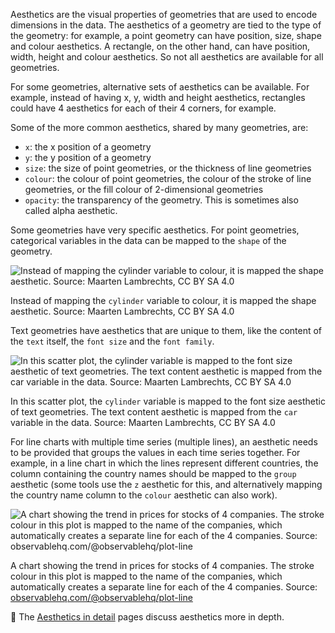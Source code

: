 Aesthetics are the visual properties of geometries that are used to encode dimensions in the data. The aesthetics of a geometry are tied to the type of the geometry: for example, a point geometry can have position, size, shape and colour aesthetics. A rectangle, on the other hand, can have position, width, height and colour aesthetics. So not all aesthetics are available for all geometries.

For some geometries, alternative sets of aesthetics can be available. For example, instead of having x, y, width and height aesthetics, rectangles could have 4 aesthetics for each of their 4 corners, for example.

Some of the more common aesthetics, shared by many geometries, are:

- `x`: the x position of a geometry
- `y`: the y position of a geometry
- `size`: the size of point geometries, or the thickness of line geometries
- `colour`: the colour of point geometries, the colour of the stroke of line geometries, or the fill colour of 2-dimensional geometries
- `opacity`: the transparency of the geometry. This is sometimes also called alpha aesthetic.

Some geometries have very specific aesthetics. For point geometries, categorical variables in the data can be mapped to the `shape` of the geometry.

![Instead of mapping the `cylinder` variable to colour, it is mapped the shape aesthetic. Source: Maarten Lambrechts, CC BY SA 4.0](Building%20blocks%20of%20the%20Grammar%20of%20Graphics%202aa612131ff246cf95f99d6c95fcbe4e/ggplot-shape.png)

Instead of mapping the `cylinder` variable to colour, it is mapped the shape aesthetic. Source: Maarten Lambrechts, CC BY SA 4.0

Text geometries have aesthetics that are unique to them, like the content of the `text` itself, the `font size` and the `font family`.

![In this scatter plot, the `cylinder` variable is mapped to the font size aesthetic of text geometries. The text content aesthetic is mapped from the `car` variable in the data. Source: Maarten Lambrechts, CC BY SA 4.0](Building%20blocks%20of%20the%20Grammar%20of%20Graphics%202aa612131ff246cf95f99d6c95fcbe4e/text-geom-ggplot.png)

In this scatter plot, the `cylinder` variable is mapped to the font size aesthetic of text geometries. The text content aesthetic is mapped from the `car` variable in the data. Source: Maarten Lambrechts, CC BY SA 4.0

For line charts with multiple time series (multiple lines), an aesthetic needs to be provided that groups the values in each time series together. For example, in a line chart in which the lines represent different countries, the column containing the country names should be mapped to the `group` aesthetic (some tools use the `z` aesthetic for this, and alternatively mapping the country name column to the `colour` aesthetic can also work).

![A chart showing the trend in prices for stocks of 4 companies. The stroke colour in this plot is mapped to the name of the companies, which automatically creates a separate line for each of the 4 companies. Source: [observablehq.com/@observablehq/plot-line](https://observablehq.com/@observablehq/plot-line)](Building%20blocks%20of%20the%20Grammar%20of%20Graphics%202aa612131ff246cf95f99d6c95fcbe4e/observable-plot-lines.png)

A chart showing the trend in prices for stocks of 4 companies. The stroke colour in this plot is mapped to the name of the companies, which automatically creates a separate line for each of the 4 companies. Source: [observablehq.com/@observablehq/plot-line](https://observablehq.com/@observablehq/plot-line)

<aside>
🔗 The <span class='internal-link'><a href='tag/aesthetics-in-detail'>Aesthetics in detail</a></span> pages discuss aesthetics more in depth.

</aside>